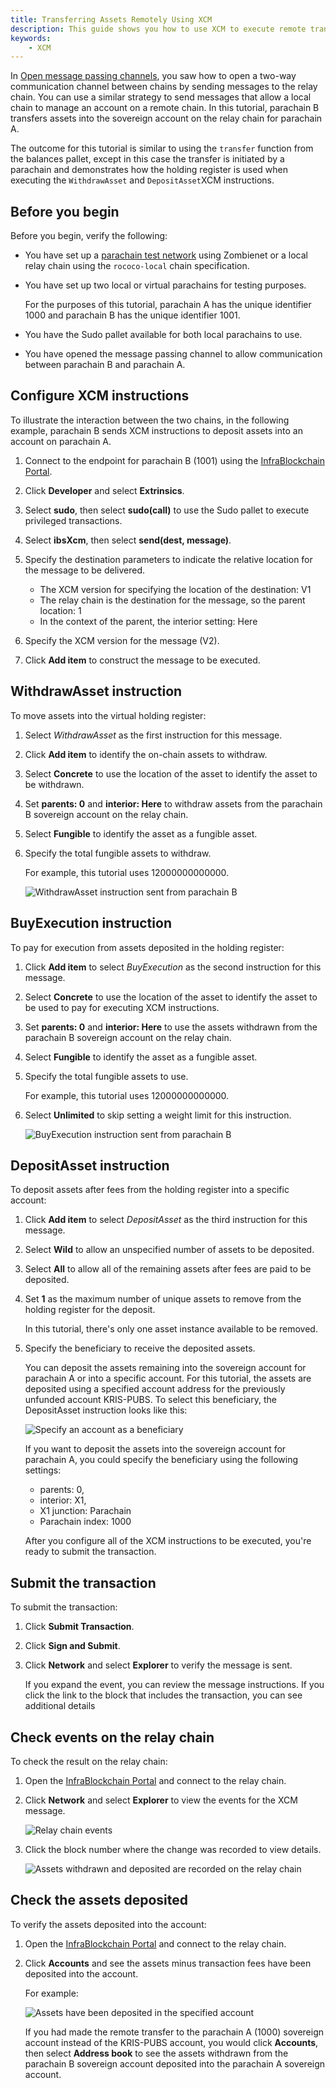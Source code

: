 ```yaml
---
title: Transferring Assets Remotely Using XCM
description: This guide shows you how to use XCM to execute remote transfers to parachains via the relay chain.
keywords:
    - XCM
---
```


In [Open message passing channels](open-message-passing-channels), you saw how to open a two-way communication channel between chains by sending messages to the relay chain.
You can use a similar strategy to send messages that allow a local chain to manage an account on a remote chain.
In this tutorial, parachain B transfers assets into the sovereign account on the relay chain for parachain A.

The outcome for this tutorial is similar to using the `transfer` function from the balances pallet, except in this case the transfer is initiated by a parachain and demonstrates how the holding register is used when executing the `WithdrawAsset` and `DepositAsset`XCM instructions.

## Before you begin

Before you begin, verify the following:

-   You have set up a [parachain test network](../test/simulate-parachains) using Zombienet or a local relay chain using the `rococo-local` chain specification.
-   You have set up two local or virtual parachains for testing purposes.

    For the purposes of this tutorial, parachain A has the unique identifier 1000 and parachain B has the unique identifier 1001.

-   You have the Sudo pallet available for both local parachains to use.

-   You have opened the message passing channel to allow communication between parachain B and parachain A.

## Configure XCM instructions

To illustrate the interaction between the two chains, in the following example, parachain B sends XCM instructions to deposit assets into an account on parachain A.

1. Connect to the endpoint for parachain B (1001) using the [InfraBlockchain Portal](https://portal.infrablockspace.net/#/explorer/).

2. Click **Developer** and select **Extrinsics**.

3. Select **sudo**, then select **sudo(call)** to use the Sudo pallet to execute privileged transactions.

4. Select **ibsXcm**, then select **send(dest, message)**.
5. Specify the destination parameters to indicate the relative location for the message to be delivered.

    - The XCM version for specifying the location of the destination: V1
    - The relay chain is the destination for the message, so the parent location: 1
    - In the context of the parent, the interior setting: Here

6. Specify the XCM version for the message (V2).
7. Click **Add item** to construct the message to be executed.

## WithdrawAsset instruction

To move assets into the virtual holding register:

1. Select _WithdrawAsset_ as the first instruction for this message.

2. Click **Add item** to identify the on-chain assets to withdraw.

3. Select **Concrete** to use the location of the asset to identify the asset to be withdrawn.

4. Set **parents: 0** and **interior: Here** to withdraw assets from the parachain B sovereign account on the relay chain.

5. Select **Fungible** to identify the asset as a fungible asset.

6. Specify the total fungible assets to withdraw.

    For example, this tutorial uses 12000000000000.

    ![WithdrawAsset instruction sent from parachain B](/media/images/docs/infrablockchain/tutorials/build/transfer-withdraw-asset-instruction-ui.png)

## BuyExecution instruction

To pay for execution from assets deposited in the holding register:

1. Click **Add item** to select _BuyExecution_ as the second instruction for this message.

2. Select **Concrete** to use the location of the asset to identify the asset to be used to pay for executing XCM instructions.

3. Set **parents: 0** and **interior: Here** to use the assets withdrawn from the parachain B sovereign account on the relay chain.

4. Select **Fungible** to identify the asset as a fungible asset.

5. Specify the total fungible assets to use.

    For example, this tutorial uses 12000000000000.

6. Select **Unlimited** to skip setting a weight limit for this instruction.

    ![BuyExecution instruction sent from parachain B](/media/images/docs/infrablockchain/tutorials/build/transfer-buy-execution-instruction-ui.png)

## DepositAsset instruction

To deposit assets after fees from the holding register into a specific account:

1. Click **Add item** to select _DepositAsset_ as the third instruction for this message.

1. Select **Wild** to allow an unspecified number of assets to be deposited.

1. Select **All** to allow all of the remaining assets after fees are paid to be deposited.

1. Set **1** as the maximum number of unique assets to remove from the holding register for the deposit.

    In this tutorial, there's only one asset instance available to be removed.

1. Specify the beneficiary to receive the deposited assets.

    You can deposit the assets remaining into the sovereign account for parachain A or into a specific account.
    For this tutorial, the assets are deposited using a specified account address for the previously unfunded account KRIS-PUBS.
    To select this beneficiary, the DepositAsset instruction looks like this:

    ![Specify an account as a beneficiary](/media/images/docs/infrablockchain/tutorials/build/transfer-withdraw-asset-instruction-ui.png)

    If you want to deposit the assets into the sovereign account for parachain A, you could specify the beneficiary using the following settings:

    - parents: 0,
    - interior: X1,
    - X1 junction: Parachain
    - Parachain index: 1000

    After you configure all of the XCM instructions to be executed, you're ready to submit the transaction.

## Submit the transaction

To submit the transaction:

1. Click **Submit Transaction**.

1. Click **Sign and Submit**.

1. Click **Network** and select **Explorer** to verify the message is sent.

    If you expand the event, you can review the message instructions.
    If you click the link to the block that includes the transaction, you can see additional details

## Check events on the relay chain

To check the result on the relay chain:

1. Open the [InfraBlockchain Portal](https://portal.infrablockspace.net/#/explorer/) and connect to the relay chain.

2. Click **Network** and select **Explorer** to view the events for the XCM message.

    ![Relay chain events](/media/images/docs/infrablockchain/tutorials/build/relay-chain-event-summary.png)

3. Click the block number where the change was recorded to view details.

    ![Assets withdrawn and deposited are recorded on the relay chain](/media/images/docs/infrablockchain/tutorials/build/relay-chain-block.png)

## Check the assets deposited

To verify the assets deposited into the account:

1. Open the [InfraBlockchain Portal](https://portal.infrablockspace.net/#/explorer/) and connect to the relay chain.

2. Click **Accounts** and see the assets minus transaction fees have been deposited into the account.

    For example:

    ![Assets have been deposited in the specified account](/media/images/docs/infrablockchain/tutorials/build/transfer-account-funded.png)

    If you had made the remote transfer to the parachain A (1000) sovereign account instead of the KRIS-PUBS account, you would click **Accounts**, then select **Address book** to see the assets withdrawn from the parachain B sovereign account deposited into the parachain A sovereign account.
